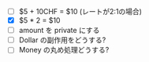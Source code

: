 - [ ] $5 + 10CHF = $10 (レートが2:1の場合)
- [x] $5 * 2 = $10
- [ ] amount を private にする
- [ ] Dollar の副作用をどうする?
- [ ] Money の丸め処理どうする?
